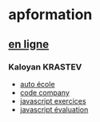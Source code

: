 # apformation
## [en ligne](https://freeshell.de/morla/ap)

### Kaloyan KRASTEV

- [auto école](https://freeshell.de/morla/ap/moto)
- [code company](https://freeshell.de/morla/ap/code)
- [javascript exercices](https://freeshell.de/morla/ap/jsex)
- [javascript évaluation](https://freeshell.de/morla/ap/login)
 
